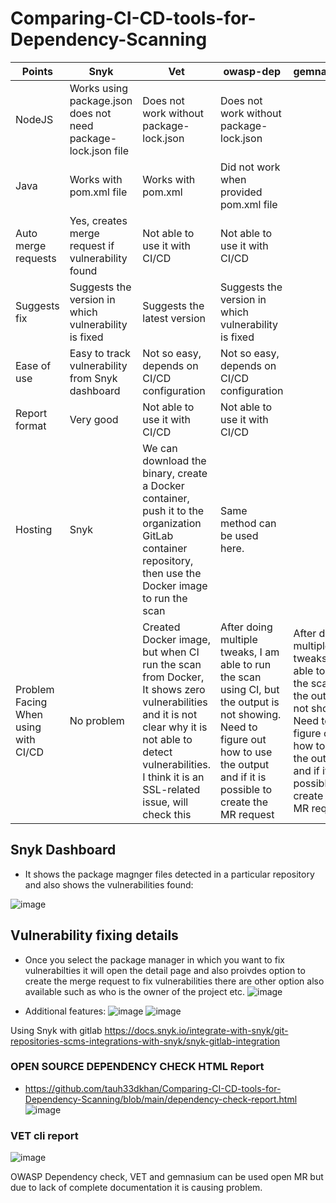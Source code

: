 # Comparing-CI-CD-tools-for-Dependency-Scanning
| Points                  | Snyk                                           | Vet                                                   | owasp-dep                                                    | gemnassium                                                  |
|-------------------------|-------------------------------------------------|-------------------------------------------------------|--------------------------------------------------------------|-------------------------------------------------------------|
| NodeJS                  | Works using package.json does not need package-lock.json file                 | Does not work without package-lock.json                 | Does not work without package-lock.json                       |                                                               |
| Java                    | Works with pom.xml file                         | Works with pom.xml                                      | Did not work when provided pom.xml file                        |                                                               |
| Auto merge requests     | Yes, creates merge request if vulnerability found | Not able to use it with CI/CD                           | Not able to use it with CI/CD                                |                                                               |
| Suggests fix            | Suggests the version in which vulnerability is fixed | Suggests the latest version                             | Suggests the version in which vulnerability is fixed         |                                                               |
| Ease of use             | Easy to track vulnerability from Snyk dashboard | Not so easy, depends on CI/CD configuration             | Not so easy, depends on CI/CD configuration                  |                                                               |
| Report format           | Very good                                       | Not able to use it with CI/CD                           | Not able to use it with CI/CD                                |                                                               |
| Hosting                 | Snyk                                            | We can download the binary, create a Docker container, push it to the organization GitLab container repository, then use the Docker image to run the scan | Same method can be used here.|                                                               |
| Problem Facing When using with CI/CD | No problem                                  | Created Docker image, but when CI run the scan from Docker, It shows zero vulnerabilities and it is not clear why it is not able to detect vulnerabilities. I think it is an SSL-related issue, will check this | After doing multiple tweaks, I am able to run the scan using CI, but the output is not showing. Need to figure out how to use the output and if it is possible to create the MR request | After doing multiple tweaks, I am able to run the scan, but the output is not showing. Need to figure out how to use the output and if it is possible to create the MR request |

## Snyk Dashboard

* It shows the package magnger files detected in a particular repository and also shows the vulnerabilities found:

![image](https://github.com/tauh33dkhan/Comparing-CI-CD-tools-for-Dependency-Scanning/assets/43419559/c4a9902a-d702-4815-92b4-3f4a7cb622e0)

## Vulnerability fixing details

* Once you select the package manager in which you want to fix vulnerabilties it will open the detail page and also proivdes option to create the merge request to fix vulnerabilities there are other option also available such as who is the owner of the project etc.
![image](https://github.com/tauh33dkhan/Comparing-CI-CD-tools-for-Dependency-Scanning/assets/43419559/10271127-6dbe-4b75-9359-799badb82b3d)

* Additional features:
![image](https://github.com/tauh33dkhan/Comparing-CI-CD-tools-for-Dependency-Scanning/assets/43419559/810f74b8-4f6d-4523-8280-0164152202c3)
![image](https://github.com/tauh33dkhan/Comparing-CI-CD-tools-for-Dependency-Scanning/assets/43419559/13d6991a-9e46-4a48-9a29-e0b131d0c48f)

Using Snyk with gitlab https://docs.snyk.io/integrate-with-snyk/git-repositories-scms-integrations-with-snyk/snyk-gitlab-integration

### OPEN SOURCE DEPENDENCY CHECK HTML Report
* https://github.com/tauh33dkhan/Comparing-CI-CD-tools-for-Dependency-Scanning/blob/main/dependency-check-report.html
![image](https://github.com/tauh33dkhan/Comparing-CI-CD-tools-for-Dependency-Scanning/assets/43419559/8e831193-597d-4fd7-b4f0-221dd0e5c0eb)


### VET cli report
![image](https://github.com/tauh33dkhan/Comparing-CI-CD-tools-for-Dependency-Scanning/assets/43419559/dbc531c7-36b8-4287-9f72-cd45c3308195)


OWASP Dependency check, VET and gemnasium can be used open MR but due to lack of complete documentation it is causing problem.



